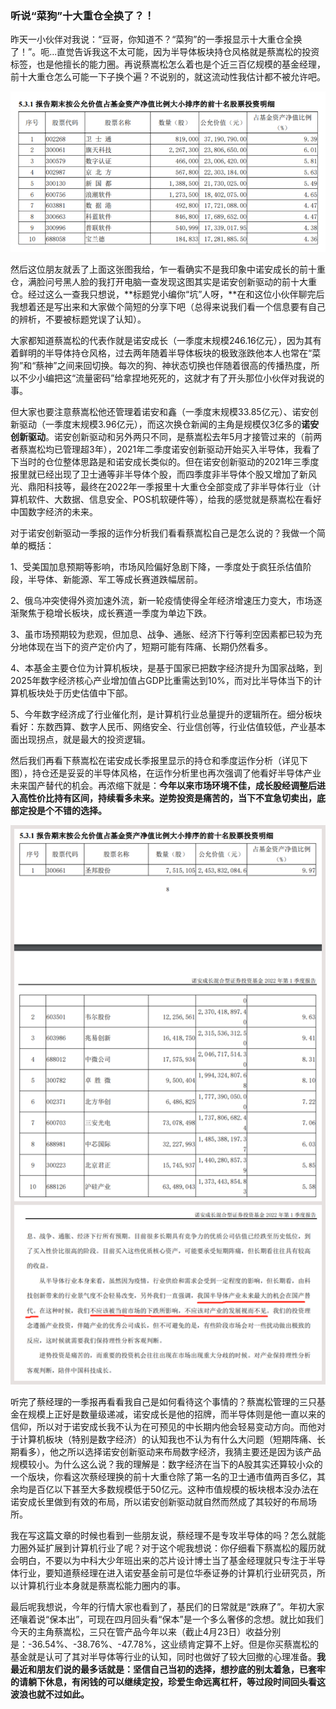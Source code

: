 ### 听说“菜狗”十大重仓全换了？！

昨天一小伙伴对我说：“豆哥，你知道不？“菜狗”的一季报显示十大重仓全换了！”。呃...直觉告诉我这不太可能，因为半导体板块持仓风格就是蔡嵩松的投资标签，也是他擅长的能力圈。再说蔡嵩松怎么着也是个近三百亿规模的基金经理，前十大重仓怎么可能一下子换个遍？不说别的，就这流动性我估计都不被允许吧。

![十大](../img/na-cxqd-1.png)

然后这位朋友就丢了上面这张图我给，乍一看确实不是我印象中诺安成长的前十重仓，满脸问号黑人脸的我打开电脑一查发现这图其实是诺安创新驱动的前十大重仓。经过这么一查我只想说，**标题党小编你“坑”人呀，**在和这位小伙伴聊完后我想着还是写出来和大家做个简短的分享下吧（总得来说我们看一个信息要有自己的辨析，不要被标题党误了认知）。

大家都知道蔡嵩松的代表作就是诺安成长（一季度末规模246.16亿元），因为其有着鲜明的半导体持仓风格，过去两年随着半导体板块的极致涨跌他本人也常在“菜狗”和“蔡神”之间来回切换。每次的狗、神状态切换也伴随着很高的传播热度，所以不少小编把这“流量密码”给拿捏地死死的，这就才有了开头那位小伙伴对我说的事。

但大家也要注意蔡嵩松他还管理着诺安和鑫（一季度末规模33.85亿元）、诺安创新驱动（一季度末规模3.96亿元），而这次换仓新闻的主角是规模仅3亿多的**诺安创新驱动**。诺安创新驱动和另外两只不同，是蔡嵩松去年5月才接管过来的（前两者蔡嵩松均已管理超3年），2021年二季度诺安创新驱动开始买入半导体，我看了下当时的仓位整体思路是和诺安成长类似的。但在诺安创新驱动的2021年三季度报里就已经出现了卫士通等非半导体个股，而四季度非半导体个股又增加了新风光、鼎阳科技等，最终在2022年一季报里十大重仓全部变成了非半导体行业（计算机软件、大数据、信息安全、POS机软硬件等），给我的感觉就是蔡嵩松在看好中国数字经济的未来。

对于诺安创新驱动一季报的运作分析我们看看蔡嵩松自己是怎么说的？我做一个简单的概括：

1、受美国加息预期等影响，市场风险偏好急剧下降，一季度处于疯狂杀估值阶段，半导体、新能源、军工等成长赛道跌幅居前。

2、俄乌冲突使得外资加速外流，新一轮疫情使得全年经济增速压力变大，市场逐渐聚焦于稳增长板块，成长赛道一季度为单边下跌。

3、虽市场预期较为悲观，但加息、战争、通胀、经济下行等利空因素都已较为充分地体现在当下的资产定价内了，短期可能有阵痛、长期仍然看多。

4、本基金主要仓位为计算机板块，是基于国家已把数字经济提升为国家战略，到2025年数字经济核心产业增加值占GDP比重需达到10%，而对比半导体当下的计算机板块处于历史估值中下部。

5、今年数字经济成了行业催化剂，是计算机行业总量提升的逻辑所在。细分板块看好：东数西算、数字人民币、网络安全、行业信创等，行业估值较低，产业基本面出现拐点，就是最大的投资逻辑。

然后我们再看下蔡嵩松在诺安成长季报里显示的持仓和季度运作分析（详见下图），持仓还是妥妥的半导体风格，在运作分析里也再次强调了他看好半导体产业未来国产替代的机会。再浓缩下就是：**今年以来市场环境不佳，成长股经调整后进入高性价比持有区间，持续看多未来。逆势投资是痛苦的，当下不宜急切卖出，底部定投是个不错的选择。**

![成长](../img/na-cxqd-2.png)

听完了蔡经理的一季报再看看我自己是如何看待这个事情的？蔡嵩松管理的三只基金在规模上正好是数量级递减，诺安成长是他的招牌，而半导体则是他一直以来的信仰，所以对于诺安成长我不认为在可预见的中长期内他会轻易变动方向。而他对于计算机板块（特别是数字经济）的认知我也不认为有什么大问题（短期阵痛、长期看多），他之所以选择诺安创新驱动来布局数字经济，我猜主要还是因为该产品规模较小。为什么这么说？我的理解是：数字经济在当下的A股其实还算较小众的一个版块，你看这次蔡经理换的前十大重仓除了第一名的卫士通市值两百多亿，其余均是百亿以下甚至大多数规模低于50亿元。这种市值规模的板块根本没办法在诺安成长里做到有效的布局，所以诺安创新驱动就自然而然成了其较好的布局场所。

我在写这篇文章的时候也看到一些朋友说，蔡经理不是专攻半导体的吗？怎么就能力圈外延扩展到计算机行业了呢？对于这个呢我想说：你仔细看下蔡嵩松的履历就会明白，不要以为中科大少年班出来的芯片设计博士当了基金经理就只专注于半导体行业，要知道蔡经理在进入诺安基金前可是位华泰证券的计算机行业研究员，所以计算机行业本身就是蔡嵩松能力圈内的事。

最后呢我想说，今年的行情大家也看到了，基民们的日常就是“跌麻了”。年初大家还嚷着说“保本出”，可现在四月回头看“保本”是一个多么奢侈的念想。就比如我们今天的主角蔡嵩松，三只在管产品今年以来（截止4月23日）收益分别是：-36.54%、-38.76%、-47.78%，这业绩肯定算不上好。但是你买蔡嵩松的基金就是认可了其对半导体等行业的认知，同时也做好了较大回撤的心理准备。**我最近和朋友们说的最多话就是：坚信自己当初的选择，想抄底的别太着急，已套牢的请躺下休息，有闲钱的可以继续定投，珍爱生命远离杠杆，等过段时间回头看这波浪也就不过如此。**



